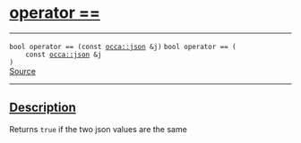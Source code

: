
<h1 id="operator ==">
 <a href="#/api/json/operator_equals" class="anchor">
   <span>operator ==</span>
  </a>
</h1>

<div class="signature">

<hr>

  <div class="definition-container">
    <div class="definition">
      <code class="desktop-only"><span class="token keyword">bool</span> operator == (<span class="token keyword">const</span> <a href="#/api/json/">occa::json</a> &amp;j)</code>
      <code class="mobile-only"><span class="token keyword">bool</span> operator == (
    <span class="token keyword">const</span> <a href="#/api/json/">occa::json</a> &amp;j
)</code>
      <div class="flex-spacing"></div>
      <a href="https://github.com/libocca/occa/blob/06c83625/include/occa/types/json.hpp#L826" target="_blank">Source</a>
    </div>
    
  </div>

  <hr>
</div>


<h2 id="description">
 <a href="#/api/json/operator_equals?id=description" class="anchor">
   <span>Description</span>
  </a>
</h2>

Returns `true` if the two json values are the same
